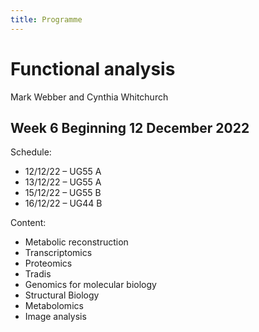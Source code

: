 ```yaml
---
title: Programme
---
```


# Functional analysis 

Mark Webber and Cynthia Whitchurch

## Week 6 Beginning 12 December 2022 

Schedule:

* 12/12/22 – UG55 A                 
* 13/12/22 – UG55 A                           
* 15/12/22 – UG55 B                           
* 16/12/22 – UG44 B                           

Content:

* Metabolic reconstruction 
* Transcriptomics
* Proteomics
* Tradis
* Genomics for molecular biology
* Structural Biology 
* Metabolomics
* Image analysis
 